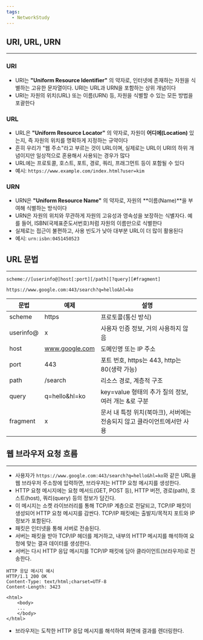 ```yaml
---
tags:
  - NetworkStudy
---
```

## URI, URL, URN

---

### URI

- URI는 **"Uniform Resource Identifier"** 의 약자로, 인터넷에 존재하는 자원을 식별하는 고유한 문자열이다. URI는 URL과 URN을 포함하는 상위 개념이다
- URI는 자원의 위치(URL) 또는 이름(URN) 등, 자원을 식별할 수 있는 모든 방법을 포괄한다

### URL

- URL은 **"Uniform Resource Locator"** 의 약자로, 자원이 **어디에(Location)** 있는지, 즉 자원의 위치를 명확하게 지정하는 규약이다
- 흔히 우리가 "웹 주소"라고 부르는 것이 URL이며, 실제로는 URL이 URI의 하위 개념이지만 일상적으로 혼용해서 사용되는 경우가 많다
- URL에는 프로토콜, 호스트, 포트, 경로, 쿼리, 프래그먼트 등이 포함될 수 있다
- 예시: `https://www.example.com/index.html?user=kim`

### URN

- URN은 **"Uniform Resource Name"** 의 약자로, 자원의 **이름(Name)**을 부여해 식별하는 방식이다
- URN은 자원의 위치와 무관하게 자원의 고유성과 영속성을 보장하는 식별자다. 예를 들어, ISBN(국제표준도서번호)처럼 자원의 이름만으로 식별한다
- 실제로는 접근이 불편하고, 사용 빈도가 낮아 대부분 URL이 더 많이 활용된다
- 예시: `urn:isbn:0451450523`

## URL 문법

---

```text
scheme://[userinfo@]host[:port][/path][?query][#fragment]

https://www.google.com:443/search?q=hello&hl=ko
```

| 문법        | 예제             | 설명                                        |
| --------- | -------------- | ----------------------------------------- |
| scheme    | https          | 프로토콜(통신 방식)                               |
| userinfo@ | x              | 사용자 인증 정보, 거의 사용하지 않음                     |
| host      | www.google.com | 도메인명 또는 IP 주소                             |
| port      | 443            | 포트 번호, https는 443, http는 80(생략 가능)        |
| path      | /search        | 리소스 경로, 계층적 구조                            |
| query     | q=hello&hl=ko  | key=value 형태의 추가 질의 정보, 여러 개는 &로 구분       |
| fragment  | x              | 문서 내 특정 위치(북마크), 서버에는 전송되지 않고 클라이언트에서만 사용 |

## 웹 브라우저 요청 흐름

---

- 사용자가 `https://www.google.com:443/search?q=hello&hl=ko`와 같은 URL을 웹 브라우저 주소창에 입력하면, 브라우저는 HTTP 요청 메시지를 생성한다.
- HTTP 요청 메시지에는 요청 메서드(GET, POST 등), HTTP 버전, 경로(path), 호스트(host), 쿼리(query) 등의 정보가 담긴다.
- 이 메시지는 소켓 라이브러리를 통해 TCP/IP 계층으로 전달되고, TCP/IP 패킷이 생성되어 HTTP 요청 메시지를 감싼다. TCP/IP 패킷에는 출발지/목적지 포트와 IP 정보가 포함된다.
- 패킷은 인터넷을 통해 서버로 전송된다.
- 서버는 패킷을 받아 TCP/IP 헤더를 제거하고, 내부의 HTTP 메시지를 해석하여 요청에 맞는 결과 데이터를 생성한다.
- 서버는 다시 HTTP 응답 메시지를 TCP/IP 패킷에 담아 클라이언트(브라우저)로 전송한다.

```text
HTTP 응답 메시지 예시
HTTP/1.1 200 OK
Content-Type: text/html;charset=UTF-8
Content-Length: 3423

<html>
	<body>
	...
	</body>
</html>
```

- 브라우저는 도착한 HTTP 응답 메시지를 해석하여 화면에 결과를 렌더링한다.